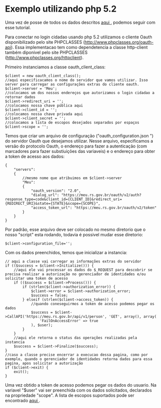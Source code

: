 # Exemplo utilizando php 5.2

Uma vez de posse de todos os dados descritos [ aqui ](integration.md), podemos seguir com esse tutorial.

Para conectar no login cidadao usando php 5.2 utilizamos o cliente Oauth disponibilizado pelo site PHPCLASSES (http://www.phpclasses.org/oauth-api).
Essa implementacao tem como dependetencia a classe http-client também diponivel pelo site PHPCLASSES (http://www.phpclasses.org/httpclient).

Primeiro instanciamos a classe oauth_client_class:

```
$client = new oauth_client_class();
//aqui especificacamos o nome do servidor que vamos utilizar. Isso server para carregar as configurações extras do cliente oauth.
$client->server = 'Meu';
//colocamos um dos nossos endereços que autorizamos o login cidadao a retornar dados
$client->redirect_uri = '';
//colocamos nossa chave pública aqui
$client->client_id = '';
//colocamos nossa chave privada aqui
$client->client_secret = '';
//colocamos a lista de escopos desejados separados por espaços
$client->scope = '';
```

Temos que criar um arquivo de configuração ("oauth_configuration.json
") do servidor Oauth que desejamos utilizar. Nesse arquivo, especificamos a versão do protocolo Oauth, o endereço para fazer a autenticação (com marcadores para fazer substiuições das variaveis) e o endereço para obter a token de acesso aos dados:

```
{
    "servers":
    {
        //mesmo nome que atribuimos em $client->server
        "Meu":
        {
            "oauth_version": "2.0",
            "dialog_url": "https://meu.rs.gov.br/oauth/v2/auth?response_type=code&client_id={CLIENT_ID}&redirect_uri={REDIRECT_URI}&state={STATE}&scope={SCOPE}",
            "access_token_url": "https://meu.rs.gov.br/oauth/v2/token"
        }
    }
}
```

Por padrão, esse arquivo deve ser colocado no mesmo diretorio que o nosso "script" esta rodando, todavia é possivel mudar esse diretorio:

```
$client->configuration_file='';
```

Com os dados preenchidos, temos que inicializar a instancia:

```
// aqui a classe vai carregar as informações extras do servidor
if (($success = $client->Initialize())) {
    //aqui ele vai processar os dados do $_REQUEST para descobrir se precisa realizar a autorização no gerenciador de identidades e/ou solicitar uma token de acesso
    if (($success = $client->Process())) {
        if (strlen($client->authorization_error)) {
            $client->error = $client->authorization_error;
            $success = false;
        } elseif (strlen($client->access_token)) {
            //quando coneseguirmos a token de acesso podemos pegar os dados 
            $success = $client->CallAPI('https://meu.rs.gov.br/api/v1/person', 'GET', array(), array(
                'FailOnAccessError' => true
            ), $user);
        }
    }
    //aqui ele retorna o status das operações realizadas pela instancia
    $success = $client->Finalize($success);
}
//caso a classe precise encerrar a execucao dessa pagina, como por exemplo, quando o gerenciador de identidades retorna dados para essa pagina, apos solicitar a autorização
if ($client->exit) {
    exit();
}
```
Uma vez obtido a token de acesso podemos pegar os dados do usuario. Na variavel "$user" vai ser preenchida com os dados solicitados, declarados na propriedade "scope". A lista de escopos suportados pode ser encontrado [ aqui ](scopes.md).

